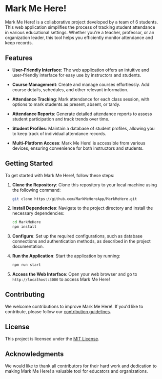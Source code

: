 # Mark Me Here!

Mark Me Here! is a collaborative project developed by a team of 6 students. This web application simplifies the process of tracking student attendance in various educational settings. Whether you're a teacher, professor, or an organization leader, this tool helps you efficiently monitor attendance and keep records.

## Features

- **User-Friendly Interface**: The web application offers an intuitive and user-friendly interface for easy use by instructors and students.

- **Course Management**: Create and manage courses effortlessly. Add course details, schedules, and other relevant information.

- **Attendance Tracking**: Mark attendance for each class session, with options to mark students as present, absent, or tardy.

- **Attendance Reports**: Generate detailed attendance reports to assess student participation and track trends over time.

- **Student Profiles**: Maintain a database of student profiles, allowing you to keep track of individual attendance records.

- **Multi-Platform Access**: Mark Me Here! is accessible from various devices, ensuring convenience for both instructors and students.

## Getting Started

To get started with Mark Me Here!, follow these steps:

1. **Clone the Repository**: Clone this repository to your local machine using the following command:

   ```bash
   git clone https://github.com/MarkMeHereApp/MarkMeHere.git
   ```

2. **Install Dependencies**: Navigate to the project directory and install the necessary dependencies:

   ```bash
   cd MarkMeHere
   npm install
   ```

3. **Configure**: Set up the required configurations, such as database connections and authentication methods, as described in the project documentation.

4. **Run the Application**: Start the application by running:

   ```bash
   npm run start
   ```

5. **Access the Web Interface**: Open your web browser and go to `http://localhost:3000` to access Mark Me Here!

## Contributing

We welcome contributions to improve Mark Me Here!. If you'd like to contribute, please follow our [contribution guidelines](CONTRIBUTING.md).

## License

This project is licensed under the [MIT License](LICENSE).

## Acknowledgments

We would like to thank all contributors for their hard work and dedication to making Mark Me Here! a valuable tool for educators and organizations.
```
